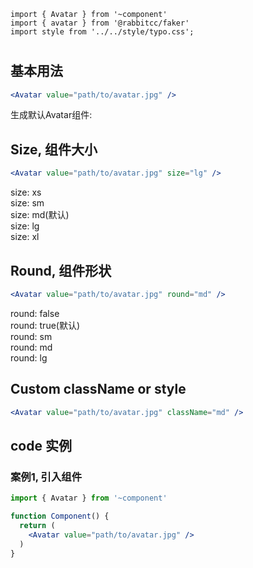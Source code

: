 ```code
import { Avatar } from '~component'
import { avatar } from '@rabbitcc/faker'
import style from '../../style/typo.css';
```

# <Avatar />


## 基本用法

```jsx
<Avatar value="path/to/avatar.jpg" />
```

生成默认Avatar组件:

<div className={style.example}>
  <Avatar value={avatar()} />
</div>


## Size, 组件大小

```jsx
<Avatar value="path/to/avatar.jpg" size="lg" />
```

<div className={style.example}>
  <div className={style.row}>
    <div className={style.col}>
      <div className={style.icon}>
        <Avatar value={avatar()} size="xs" />
      </div>
      size: xs
    </div>
    <div className={style.col}>
      <div className={style.icon}>
        <Avatar value={avatar()} size="sm" />
      </div>
      size: sm
    </div>
    <div className={style.col}>
      <div className={style.icon}>
        <Avatar value={avatar()} size="md" />
      </div>
      size: md(默认)
    </div>
    <div className={style.col}>
      <div className={style.icon}>
        <Avatar value={avatar()} size="lg" />
      </div>
      size: lg
    </div>
    <div className={style.col}>
      <div className={style.icon}>
        <Avatar value={avatar()} size="xl" />
      </div>
      size: xl
    </div>
  </div>
</div>


## Round, 组件形状

```jsx
<Avatar value="path/to/avatar.jpg" round="md" />
```

<div className={style.example}>
  <div className={style.row}>
    <div className={style.col}>
      <div className={style.icon}>
        <Avatar value={avatar()} round={false} />
      </div>
      round: false
    </div>
    <div className={style.col}>
      <div className={style.icon}>
        <Avatar value={avatar()} round={true} />
      </div>
      round: true(默认)
    </div>
    <div className={style.col}>
      <div className={style.icon}>
        <Avatar value={avatar()} round="sm" />
      </div>
      round: sm
    </div>
    <div className={style.col}>
      <div className={style.icon}>
        <Avatar value={avatar()} round="md" />
      </div>
      round: md
    </div>
    <div className={style.col}>
      <div className={style.icon}>
        <Avatar value={avatar()} round="lg" />
      </div>
      round: lg
    </div>
  </div>
</div>


## Custom className or style

```jsx
<Avatar value="path/to/avatar.jpg" className="md" />
```

<Avatar value={avatar()} className="custom" />


## code 实例


### 案例1, 引入组件

```jsx
import { Avatar } from '~component'

function Component() {
  return (
    <Avatar value="path/to/avatar.jpg" />
  )
}
```
